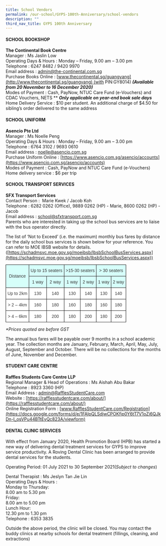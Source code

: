 ```yaml
---
title: School Vendors
permalink: /our-school/GYPS-100th-Anniversary/school-vendors
description: ""
third_nav_title: GYPS 100th Anniversary
---
```

#### SCHOOL BOOKSHOP

**The Continental Book Centre**  
Manager : Ms Jaslin Low  
Operating Days & Hours : Monday – Friday, 9.00 am – 3.00 pm  
Telephone : 6247 8482 / 9420 9970  
Email address : [admin@the-continental.com.sg](mailto:admin@the-continental.com.sg)  
Purchase Books Online : [www.thecontinental.sg/guangyang](http://www.thecontinental.sg/guangyang) (with PIN:GY8014) **_(Available from 20 November to 16 December 2020)_**  
Modes of Payment : Cash, PayNow, NTUC Care Fund (e-Vouchers) and CDAC Vouchers, NETS ** **_Only applicable on year-end book sale days_**  
Home Delivery Service : $10 per student. An additional charge of $4.50 for sibling’s order delivered to the same address

#### SCHOOL UNIFORM

**Asencio Pte Ltd**  
Manager : Ms Noelle Peng  
Operating Days & Hours : Monday – Friday, 9.00 am – 3.00 pm  
Telephone : 6764 3102 / 9693 0610  
Email address : [noelle@asencio.com.sg](mailto:noelle@asencio.com.sg)  
Purchase Uniform Online : [https://www.asencio.com.sg/asencio/accounts](https://www.asencio.com.sg/asencio/accounts)  
Modes of Payment : Cash, PayNow and NTUC Care Fund (e-Vouchers)  
Home delivery service : $6 per trip

#### SCHOOL TRANSPORT SERVICES

**SFX Transport Services**  
Contact Person :  Marie Kwek / Jacob Koh  
Telephone : 6282 0262 (Office), 9889 0262 (HP) - Marie, 8600 0262 (HP) - Jacob  
Email address : [school@sfxtransport.com.sg](mailto:school@sfxtransport.com.sg)  
Parents who are interested in taking up the school bus services are to liaise with the bus operator directly.

The list of ‘Not to Exceed’ (i.e. the maximum) monthly bus fares by distance for the daily school bus services is shown below for your reference. You can refer to MOE IBSB website for details. ([https://schadmsvc.moe.gov.sg/moeibsb/IbsbSchoolBusServices.aspx](https://schadmsvc.moe.gov.sg/moeibsb/IbsbSchoolBusServices.aspx))

<style type="text/css">
.tg  {border-collapse:collapse;border-spacing:0;margin:0px auto;}
.tg td{border-color:black;border-style:solid;border-width:1px;font-family:Arial, sans-serif;font-size:14px;
  overflow:hidden;padding:10px 5px;word-break:normal;}
.tg th{border-color:black;border-style:solid;border-width:1px;font-family:Arial, sans-serif;font-size:14px;
  font-weight:normal;overflow:hidden;padding:10px 5px;word-break:normal;}
.tg .tg-z9xn{background-color:#D6FFFA;color:#3A3A3A;text-align:center;vertical-align:middle}
.tg .tg-4p8a{background-color:#FFF;color:#3A3A3A;text-align:center;vertical-align:middle}
</style>
<table class="tg">
<tbody>
  <tr>
    <td class="tg-z9xn" rowspan="2"><span style="font-weight:inherit;font-style:inherit;background-color:#D6FFFA">Distance</span></td>
    <td class="tg-z9xn" colspan="2"><span style="font-weight:inherit;font-style:inherit;background-color:#D6FFFA">Up to 15 seaters</span></td>
    <td class="tg-z9xn" colspan="2"><span style="font-weight:inherit;font-style:inherit;background-color:#D6FFFA">&gt;15-30 seaters</span></td>
    <td class="tg-z9xn" colspan="2"><span style="font-weight:inherit;font-style:inherit;background-color:#D6FFFA">&gt; 30 seaters</span></td>
  </tr>
  <tr>
    <td class="tg-z9xn"><span style="font-weight:inherit;font-style:inherit;background-color:#D6FFFA">1 way</span></td>
    <td class="tg-z9xn"><span style="font-weight:inherit;font-style:inherit;background-color:#D6FFFA">2 way</span></td>
    <td class="tg-z9xn"><span style="font-weight:inherit;font-style:inherit;background-color:#D6FFFA">1 way</span></td>
    <td class="tg-z9xn"><span style="font-weight:inherit;font-style:inherit;background-color:#D6FFFA">2 way</span></td>
    <td class="tg-z9xn"><span style="font-weight:inherit;font-style:inherit;background-color:#D6FFFA">1 way</span></td>
    <td class="tg-z9xn"><span style="font-weight:inherit;font-style:inherit;background-color:#D6FFFA">2 way</span></td>
  </tr>
  <tr>
    <td class="tg-4p8a"><span style="font-weight:inherit;font-style:inherit">Up to 2km</span></td>
    <td class="tg-4p8a"><span style="font-weight:inherit;font-style:inherit">130</span></td>
    <td class="tg-4p8a"><span style="font-weight:inherit;font-style:inherit">140</span></td>
    <td class="tg-4p8a"><span style="font-weight:inherit;font-style:inherit">130</span></td>
    <td class="tg-4p8a"><span style="font-weight:inherit;font-style:inherit">140</span></td>
    <td class="tg-4p8a"><span style="font-weight:inherit;font-style:inherit">130</span></td>
    <td class="tg-4p8a"><span style="font-weight:inherit;font-style:inherit">140</span></td>
  </tr>
  <tr>
    <td class="tg-4p8a"><span style="font-weight:inherit;font-style:inherit">&gt; 2 – 4km</span></td>
    <td class="tg-4p8a"><span style="font-weight:inherit;font-style:inherit">160</span></td>
    <td class="tg-4p8a"><span style="font-weight:inherit;font-style:inherit">180</span></td>
    <td class="tg-4p8a"><span style="font-weight:inherit;font-style:inherit">160</span></td>
    <td class="tg-4p8a"><span style="font-weight:inherit;font-style:inherit">180</span></td>
    <td class="tg-4p8a"><span style="font-weight:inherit;font-style:inherit">160</span></td>
    <td class="tg-4p8a"><span style="font-weight:inherit;font-style:inherit">180</span></td>
  </tr>
  <tr>
    <td class="tg-4p8a"><span style="font-weight:inherit;font-style:inherit">&gt; 4 – 6km</span></td>
    <td class="tg-4p8a"><span style="font-weight:inherit;font-style:inherit">180</span></td>
    <td class="tg-4p8a"><span style="font-weight:inherit;font-style:inherit">200</span></td>
    <td class="tg-4p8a"><span style="font-weight:inherit;font-style:inherit">180</span></td>
    <td class="tg-4p8a"><span style="font-weight:inherit;font-style:inherit">200</span></td>
    <td class="tg-4p8a"><span style="font-weight:inherit;font-style:inherit">180</span></td>
    <td class="tg-4p8a"><span style="font-weight:inherit;font-style:inherit">200</span></td>
  </tr>
</tbody>
</table>

_\*Prices quoted are before GST_

The annual bus fares will be payable over 9 months in a school academic year. The collection months are January, February, March, April, May, July, August, September and October. There will be no collections for the months of June, November and December.

#### STUDENT CARE CENTRE

**Raffles Students Care Centre LLP**  
Regional Manager & Head of Operations : Ms Aishah Abu Bakar  
Telephone : 8923 3360 (HP)  
Email Address : [admin@RafflesStudentCare.com](mailto:admin@RafflesStudentCare.com)  
Website : [https://rafflesstudentcare.com/about/](https://rafflesstudentcare.com/about/)  
Online Registration Form : [www.RafflesStudentCare.com/Registration](https://docs.google.com/forms/d/e/1FAIpQLSdjwCPOKfjp0Y6tT7V1oZi6QJkDn-I_osVPu44BTtEyQc823A/viewform)

#### DENTAL CLINIC SERVICES

With effect from January 2020, Health Promotion Board (HPB) has started a new way of delivering dental treatment services for GYPS to improve service productivity. A Roving Dental Clinic has been arranged to provide dental services for the students.

Operating Period: 01 July 2021 to 30 September 2021(_Subject to changes_)

Dental Therapist : Ms Jeslyn Tan Jie Lin  
Operating Days & Hours :  
Monday to Thursday:  
8.00 am to 5.30 pm  
Friday:  
8.00 am to 5.00 pm  
Lunch Hour:  
12.30 pm to 1.30 pm  
Telephone : 6353 3835

Outside the above period, the clinic will be closed. You may contact the buddy clinics at nearby schools for dental treatment (fillings, cleaning, and extractions)